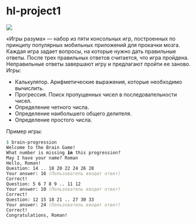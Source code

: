 # hl-project1
<a href="https://codeclimate.com/github/Shlgnaa/hl-project1/maintainability"><img src="https://api.codeclimate.com/v1/badges/b388e60ab2bb5b077096/maintainability" /></a>

«Игры разума» — набор из пяти консольных игр, построенных по принципу популярных мобильных приложений для прокачки мозга. Каждая игра задает вопросы, на которые нужно дать правильные ответы. После трех правильных ответов считается, что игра пройдена. Неправильные ответы завершают игру и предлагают пройти ее заново. Игры:

*    Калькулятор. Арифметические выражения, которые необходимо вычислить.
*    Прогрессия. Поиск пропущенных чисел в последовательности чисел.
*    Определение четного числа.
*    Определение наибольшего общего делителя.
*    Определение простого числа.

<p>Пример игры:</p>
<pre class="hljs"><code><span style="color: #008080">$ </span>brain-progression
Welcome to the Brain Game!
What number is missing <span style="color: #000000;font-weight: bold">in </span>this progression?
May I have your name? Roman
Hello, Roman!
Question: 14 .. 18 20 22 24 26 28
Your answer: 16 <span style="color: #999988;font-style: italic">(Пользователь вводит ответ)</span>
Correct!
Question: 5 6 7 8 9 .. 11 12
Your answer: 10 <span style="color: #999988;font-style: italic">(Пользователь вводит ответ)</span>
Correct!
Question: 12 15 18 21 .. 27 30 33
Your answer: 24 <span style="color: #999988;font-style: italic">(Пользователь вводит ответ)</span>
Correct!
Congratulations, Roman!
</code></pre>